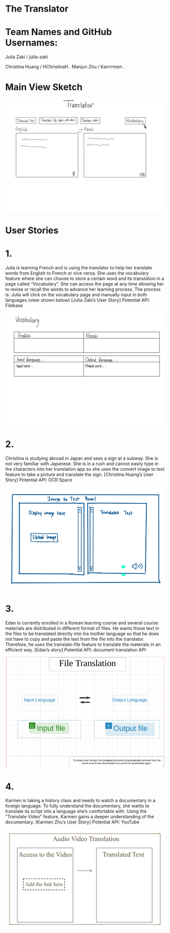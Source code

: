 # The Translator
# Team Names and GitHub Usernames:
Julia Zaki / julia-zaki

Christina Huang / HChristinaH
.
Manjun Zhu / Karrrrmen
.

# Main View Sketch
![Main View](Images/Main%20View.jpg)

# User Stories
# 1.
Julia is learning French and is using the translator to help her translate words from English to French or vice versa.
She uses the vocabulary feature where she can choose to store a certain word and its translation in a page called
“Vocabulary”. She can access the page at any time allowing her to revise or recall the words to advance her learning
process. The process is: Julia will click on the vocabulary page and manually input in both languages (view shown below)
[Julia Zaki’s User Story]
Potential API: Filebase

![Vocabulary View](Images/Vocabulary%20View.jpg)

# 2.
Christina is studying abroad in Japan and sees a sign at a subway. She is not very familiar with Japanese.
She is in a rush and cannot easily type in the characters into her translation app so she uses the convert image
to text feature to take a picture and translate the sign.
[Christina Huang’s User Story]
Potential API: OCR Space

![ImageToText View](Images/ImageToText%20View.png)

# 3.
Edan is currently enrolled in a Korean learning course and several course materials are distributed in different
format of files. He wants those text in the files to be translated directly into his mother language so that he
does not have to copy and paste the text from the file into the translator. Therefore, he uses the
translate-file feature to translate the materials in an efficient way.
[Edan’s story]
Potential API: document translation API

![TranslateFile View](Images/TranslateFile%20View.jpg)

# 4.
Karmen is taking a history class and needs to watch a documentary in a foreign language. 
To fully understand the documentary, she wants to translate its script into a language she’s comfortable with. 
Using the "Translate Video" feature, Karmen gains a deeper understanding of the documentary.
[Karmen Zhu’s User Story]
Potential API: YouTube

![TranslateVideo View.jpg](Images/TranslateVideo%20View.jpg)